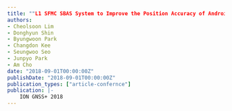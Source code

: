 ```yaml
---
title: ""L1 SFMC SBAS System to Improve the Position Accuracy of Android Device""
authors:
- Cheolsoon Lim
- Donghyun Shin
- Byungwoon Park
- Changdon Kee
- Seungwoo Seo
- Junpyo Park
- Am Cho
date: "2018-09-01T00:00:00Z"
publishDate: "2018-09-01T00:00:00Z"
publication_types: ["article-confernce"]
publication: |-
    ION GNSS+ 2018
---
```

